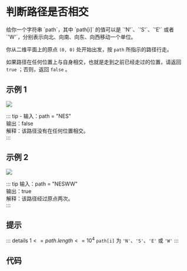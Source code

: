 # 判断路径是否相交
<algorithm-level level="0"/>
给你一个字符串 `path`，其中 `path[i]` 的值可以是 `'N'`、`'S'`、`'E'` 或者 `'W'`，分别表示向北、向南、向东、向西移动一个单位。

你从二维平面上的原点 `(0, 0)` 处开始出发，按 `path` 所指示的路径行走。

如果路径在任何位置上与自身相交，也就是走到之前已经走过的位置，请返回 `true` ；否则，返回 `false` 。


## 示例 1


<img src="https://assets.leetcode-cn.com/aliyun-lc-upload/uploads/2020/06/28/screen-shot-2020-06-10-at-123929-pm.png">

::: tip -
输入：path = "NES"<br/>
输出：false<br/>
解释：该路径没有在任何位置相交。<br/>
:::

## 示例 2

<img src="https://assets.leetcode-cn.com/aliyun-lc-upload/uploads/2020/06/28/screen-shot-2020-06-10-at-123843-pm.png">

::: tip
输入：path = "NESWW"<br/>
输出：true<br/>
解释：该路径经过原点两次。<br/>
:::


## 提示
::: details
$1 <= path.length <= 10^4$
`path[i]` 为 `'N'`、`'S'`、`'E'` 或 `'W'`
:::

## 代码
<stackblitz project-id="path-crossing"/>
